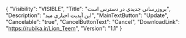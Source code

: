 {
  "Visibility": "VISIBLE",
  "Title": "بروزرسانی جدیدی در دسترس است",
  "Description": "این آپدیت اجباری مید",
  "MainTextButton": "Update",
  "Cancelable": "true",
  "CancelButtonText": "Cancel",
  "DownloadLink": "https://rubika.ir/Lion_Teem",
  "Version": "1.1"
}

